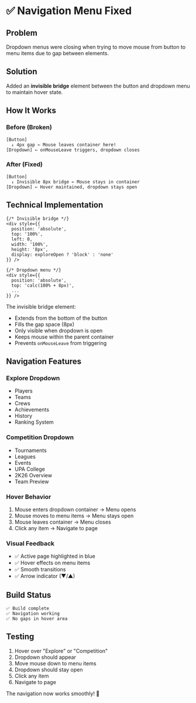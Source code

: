 # ✅ Navigation Menu Fixed

## Problem
Dropdown menus were closing when trying to move mouse from button to menu items due to gap between elements.

## Solution
Added an **invisible bridge** element between the button and dropdown menu to maintain hover state.

## How It Works

### Before (Broken)
```
[Button]
  ↓ 4px gap ← Mouse leaves container here!
[Dropdown] ← onMouseLeave triggers, dropdown closes
```

### After (Fixed)
```
[Button]
  ↓ Invisible 8px bridge ← Mouse stays in container
[Dropdown] ← Hover maintained, dropdown stays open
```

## Technical Implementation

```tsx
{/* Invisible bridge */}
<div style={{
  position: 'absolute',
  top: '100%',
  left: 0,
  width: '100%',
  height: '8px',
  display: exploreOpen ? 'block' : 'none'
}} />

{/* Dropdown menu */}
<div style={{
  position: 'absolute',
  top: 'calc(100% + 8px)',
  ...
}} />
```

The invisible bridge element:
- Extends from the bottom of the button
- Fills the gap space (8px)
- Only visible when dropdown is open
- Keeps mouse within the parent container
- Prevents `onMouseLeave` from triggering

## Navigation Features

### Explore Dropdown
- Players
- Teams  
- Crews
- Achievements
- History
- Ranking System

### Competition Dropdown
- Tournaments
- Leagues
- Events
- UPA College
- 2K26 Overview
- Team Preview

### Hover Behavior
1. Mouse enters dropdown container → Menu opens
2. Mouse moves to menu items → Menu stays open
3. Mouse leaves container → Menu closes
4. Click any item → Navigate to page

### Visual Feedback
- ✅ Active page highlighted in blue
- ✅ Hover effects on menu items
- ✅ Smooth transitions
- ✅ Arrow indicator (▼/▲)

## Build Status
```
✅ Build complete
✅ Navigation working
✅ No gaps in hover area
```

## Testing
1. Hover over "Explore" or "Competition"
2. Dropdown should appear
3. Move mouse down to menu items
4. Dropdown should stay open
5. Click any item
6. Navigate to page

The navigation now works smoothly! 🎉

